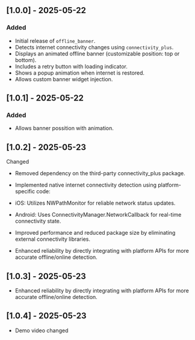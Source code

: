 ## [1.0.0] - 2025-05-22

### Added
- Initial release of `offline_banner`.
- Detects internet connectivity changes using `connectivity_plus`.
- Displays an animated offline banner (customizable position: top or bottom).
- Includes a retry button with loading indicator.
- Shows a popup animation when internet is restored.
- Allows custom banner widget injection.

## [1.0.1] - 2025-05-22

### Added

- Allows banner possition with animation.

## [1.0.2] - 2025-05-23
Changed
- Removed dependency on the third-party connectivity_plus package.

- Implemented native internet connectivity detection using platform-specific code:

- iOS: Utilizes NWPathMonitor for reliable network status updates.

- Android: Uses ConnectivityManager.NetworkCallback for real-time connectivity state.

- Improved performance and reduced package size by eliminating external connectivity libraries.

- Enhanced reliability by directly integrating with platform APIs for more accurate offline/online detection.

## [1.0.3] - 2025-05-23
- Enhanced reliability by directly integrating with platform APIs for more accurate offline/online detection.
## [1.0.4] - 2025-05-23
- Demo video changed
